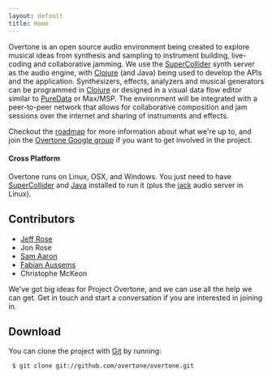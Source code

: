 ```yaml
---
layout: default
title: Home
---
```


Overtone is an open source audio environment being created to explore musical
ideas from synthesis and sampling to instrument building, live-coding and
collaborative jamming.  We use the
[SuperCollider](http://supercollider.sourceforge.net/) synth server as the audio
engine, with [Clojure](http://clojure.org) (and Java) being used to develop the
APIs and the application.  Synthesizers, effects, analyzers and musical
generators can be programmed in [Clojure](http://clojure.org) or designed in a
visual data flow editor similar to [PureData](http://puredata.info/) or Max/MSP.
The environment will be integrated with a peer-to-peer network that allows for
collaborative composition and jam sessions over the internet and sharing of
instruments and effects.

Checkout the [roadmap](/roadmap.html) for more information about what we're up
to, and join the [Overtone Google
group](http://groups.google.com/group/overtone) if you want to get involved in
the project.

#### Cross Platform

Overtone runs on Linux, OSX, and Windows.  You just need to have [SuperCollider](http://supercollider.sourceforge.net/)
and [Java](http://java.com/en/download/index.jsp) installed to run it (plus the
[jack](http://jackaudio.org/) audio server in Linux).

## Contributors ##
* [Jeff Rose](http://lifeisagraph.com)
* Jon Rose
* [Sam Aaron](http://sam.aaron.name)
* [Fabian Aussems](http://mozinator.eu/)
* Christophe McKeon

We've got big ideas for Project Overtone, and we can use all the help we can
get.  Get in touch and start a conversation if you are interested in joining in.

## Download ##

You can clone the project with <a href="http://git-scm.com">Git</a> by running:

     $ git clone git://github.com/overtone/overtone.git
